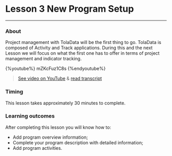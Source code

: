 # Lesson 3 New Program Setup

---

### About

Project management with TolaData will be the first thing to go. TolaData is composed of Activity and Track applications. During this and the next Lesson we will focus on what the first one has to offer in terms of project management and indicator tracking. 

{%youtube%} mZKcFuz1C8s {%endyoutube%}  
> [See video on YouTube](https://www.youtube.com/embed/mZKcFuz1C8s?rel=0) & [read transcript](https://docs.google.com/document/d/1DCaeMviBwSO5hGSfeh6Y9McPI6D1dzxJyDs5kKa4wug/edit#heading=h.spmvu8gr4xb2)

### Timing

This lesson takes approximately 30 minutes to complete.

### Learning outcomes

After completing this lesson you will know how to:

* Add program overview information;
* Complete your program description with detailed information;
* Add program activities.





